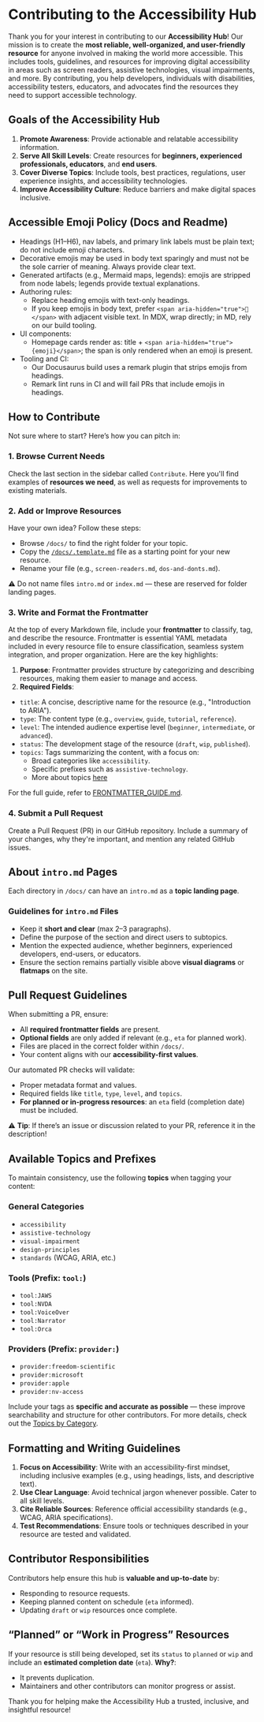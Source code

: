 # Contributing to the Accessibility Hub
Thank you for your interest in contributing to our **Accessibility Hub**!
Our mission is to create the **most reliable, well-organized, and user-friendly resource** for anyone involved in making the world more accessible. This includes tools, guidelines, and resources for improving digital accessibility in areas such as screen readers, assistive technologies, visual impairments, and more.
By contributing, you help developers, individuals with disabilities, accessibility testers, educators, and advocates find the resources they need to support accessible technology.

## Goals of the Accessibility Hub
1. **Promote Awareness**: Provide actionable and relatable accessibility information.
2. **Serve All Skill Levels**: Create resources for **beginners, experienced professionals, educators**, and **end users**.
3. **Cover Diverse Topics**: Include tools, best practices, regulations, user experience insights, and accessibility technologies.
4. **Improve Accessibility Culture**: Reduce barriers and make digital spaces inclusive.

## Accessible Emoji Policy (Docs and Readme)
- Headings (H1–H6), nav labels, and primary link labels must be plain text; do not include emoji characters.
- Decorative emojis may be used in body text sparingly and must not be the sole carrier of meaning. Always provide clear text.
- Generated artifacts (e.g., Mermaid maps, legends): emojis are stripped from node labels; legends provide textual explanations.
- Authoring rules:
  - Replace heading emojis with text-only headings.
  - If you keep emojis in body text, prefer `<span aria-hidden="true">🙂</span>` with adjacent visible text. In MDX, wrap directly; in MD, rely on our build tooling.
- UI components:
  - Homepage cards render as: title + `<span aria-hidden="true">{emoji}</span>`; the span is only rendered when an emoji is present.
- Tooling and CI:
  - Our Docusaurus build uses a remark plugin that strips emojis from headings.
  - Remark lint runs in CI and will fail PRs that include emojis in headings.

## How to Contribute
Not sure where to start? Here’s how you can pitch in:
### 1. Browse Current Needs
Check the last section in the sidebar called `Contribute`. Here you'll find examples of **resources we need**, as well as requests for improvements to existing materials.
### 2. Add or Improve Resources
Have your own idea? Follow these steps:
- Browse `/docs/` to find the right folder for your topic.
- Copy the [`/docs/.template.md`](educational-resource/docs/.template.md) file as a starting point for your new resource.
- Rename your file (e.g., `screen-readers.md`, `dos-and-donts.md`).

⚠️ Do not name files `intro.md` or `index.md` — these are reserved for folder landing pages.

### 3. Write and Format the Frontmatter
At the top of every Markdown file, include your **frontmatter** to classify, tag, and describe the resource. 
Frontmatter is essential YAML metadata included in every resource file to ensure classification, seamless system integration, and proper organization. Here are the key highlights:

1. **Purpose**: Frontmatter provides structure by categorizing and describing resources, making them easier to manage and access.
2. **Required Fields**:
  - `title`: A concise, descriptive name for the resource (e.g., "Introduction to ARIA").
  - `type`: The content type (e.g., `overview`, `guide`, `tutorial`, `reference`).
  - `level`: The intended audience expertise level (`beginner`, `intermediate`, or `advanced`).
  - `status`: The development stage of the resource (`draft`, `wip`, `published`).
  - `topics`: Tags summarizing the content, with a focus on:
    - Broad categories like `accessibility`.
    - Specific prefixes such as `assistive-technology`.
    - More about topics [here](/TOPICS_GUIDE.md)

For the full guide, refer to [FRONTMATTER_GUIDE.md](FRONTMATTER_GUIDE.md).

### 4. Submit a Pull Request
Create a Pull Request (PR) in our GitHub repository. Include a summary of your changes, why they're important, and mention any related GitHub issues.

## About `intro.md` Pages
Each directory in `/docs/` can have an `intro.md` as a **topic landing page**.
### Guidelines for `intro.md` Files
- Keep it **short and clear** (max 2–3 paragraphs).
- Define the purpose of the section and direct users to subtopics.
- Mention the expected audience, whether beginners, experienced developers, end-users, or educators.
- Ensure the section remains partially visible above **visual diagrams** or **flatmaps** on the site.

## Pull Request Guidelines
When submitting a PR, ensure:
- All **required frontmatter fields** are present.
- **Optional fields** are only added if relevant (e.g., `eta` for planned work).
- Files are placed in the correct folder within `/docs/`.
- Your content aligns with our **accessibility-first values**.

Our automated PR checks will validate:
- Proper metadata format and values.
- Required fields like `title`, `type`, `level`, and `topics`.
- **For planned or in-progress resources**: an `eta` field (completion date) must be included.

⚠️ **Tip**: If there’s an issue or discussion related to your PR, reference it in the description!

## Available Topics and Prefixes
To maintain consistency, use the following **topics** when tagging your content:
### General Categories
- `accessibility`
- `assistive-technology`
- `visual-impairment`
- `design-principles`
- `standards` (WCAG, ARIA, etc.)

### Tools (Prefix: `tool:`)
- `tool:JAWS`
- `tool:NVDA`
- `tool:VoiceOver`
- `tool:Narrator`
- `tool:Orca`

### Providers (Prefix: `provider:`)
- `provider:freedom-scientific`
- `provider:microsoft`
- `provider:apple`
- `provider:nv-access`

Include your tags as **specific and accurate as possible** — these improve searchability and structure for other contributors.
For more details, check out the [Topics by Category](TOPICS_GUIDE.md).

## Formatting and Writing Guidelines
1. **Focus on Accessibility**: Write with an accessibility-first mindset, including inclusive examples (e.g., using headings, lists, and descriptive text).
2. **Use Clear Language**: Avoid technical jargon whenever possible. Cater to all skill levels.
3. **Cite Reliable Sources**: Reference official accessibility standards (e.g., WCAG, ARIA specifications).
4. **Test Recommendations**: Ensure tools or techniques described in your resource are tested and validated.

## Contributor Responsibilities
Contributors help ensure this hub is **valuable and up-to-date** by:
- Responding to resource requests.
- Keeping planned content on schedule (`eta` informed).
- Updating `draft` or `wip` resources once complete.

## “Planned” or “Work in Progress” Resources
If your resource is still being developed, set its `status` to `planned` or `wip` and include an **estimated completion date** (`eta`).
**Why?**:
- It prevents duplication.
- Maintainers and other contributors can monitor progress or assist.

Thank you for helping make the Accessibility Hub a trusted, inclusive, and insightful resource!

